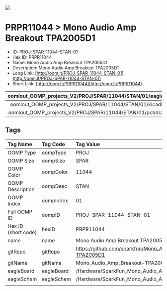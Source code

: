 


  
![][im]
# PRPR11044 > Mono Audio Amp Breakout TPA2005D1

- ID: PROJ-SPAR-11044-STAN-01
- Hex ID: PRPR11044
- Name: Mono Audio Amp Breakout TPA2005D1
- Description: Mono Audio Amp Breakout TPA2005D1
- Long Link: [http://oom.lt/PROJ-SPAR-11044-STAN-01](http://oom.lt/PROJ-SPAR-11044-STAN-01)
- Short Link: [http://oom.lt/PRPR11044](http://oom.lt/PRPR11044)
  

|oomlout_OOMP_projects_V2/PROJ/SPAR/11044/STAN/01/eagleImage.png|oomlout_OOMP_projects_V2/PROJ/SPAR/11044/STAN/01/eagleSchemImage.png|oomlout_OOMP_projects_V2/PROJ/SPAR/11044/STAN/01/kicadPcb3dFront.png|oomlout_OOMP_projects_V2/PROJ/SPAR/11044/STAN/01/kicadPcb3dBack.png|
| :---: | :---: | :---: | :---: |
|oomlout_OOMP_projects_V2/PROJ/SPAR/11044/STAN/01/kicadPcb3d.png|oomlout_OOMP_projects_V2/PROJ/SPAR/11044/STAN/01/bomBack.png|oomlout_OOMP_projects_V2/PROJ/SPAR/11044/STAN/01/bomFront.png|oomlout_OOMP_projects_V2/PROJ/SPAR/11044/STAN/01/pcbdraw.svg|
|oomlout_OOMP_projects_V2/PROJ/SPAR/11044/STAN/01/pcbdrawBack.svg||||

## Tags
  

|Tag Name|Tag Code|Tag Value|
| :--- | :--- | :--- |
|OOMP Type|oompType|PROJ|
|OOMP Size|oompSize|SPAR|
|OOMP Color|oompColor|11044|
|OOMP Description|oompDesc|STAN|
|OOMP Index|oompIndex|01|
|Full OOMP ID|oompID|PROJ-SPAR-11044-STAN-01|
|Hex ID (short code)|hexID|PRPR11044|
|name|name|Mono Audio Amp Breakout TPA2005D1|
|gitRepo|gitRepo|https://github.com/sparkfun/Mono_Audio_Amp_Breakout-TPA2005D1|
|gitName|gitName|Mono_Audio_Amp_Breakout-TPA2005D1|
|eagleBoard|eagleBoard|/Hardware/SparkFun_Mono_Audio_Amp-TPA2005D1.brd|
|eagleSchem|eagleSchem|/Hardware/SparkFun_Mono_Audio_Amp-TPA2005D1.sch|
||||



[im]: PROJ/SPAR/11044/STAN/01/kicadPcb3d_450.png
